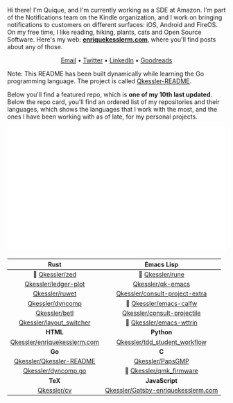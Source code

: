 Hi there! I'm Quique, and I'm currently working as a SDE at Amazon. I'm part of the Notifications team on the Kindle organization, and I work on bringing notifications to customers on different surfaces: iOS, Android and FireOS. On my free time, I like reading, hiking, plants, cats and Open Source Software. Here's my web: [**enriquekesslerm.com**](https://enriquekesslerm.com), where you'll find posts about any of those.

<div align="center">

[Email](mailto:enrique.kesslerm@gmail.com) • [Twitter](https://twitter.com/quique_kessler) • [LinkedIn](https://www.linkedin.com/in/enrique-kessler-martinez/) • [Goodreads](https://www.goodreads.com/user/show/130860665-quique)

</div>

Note: This README has been built dynamically while learning the Go programming language. The project is called [Qkessler-README](https://github.com/Qkessler/Qkessler-README).

Below you'll find a featured repo, which is **one of my 10th last updated**. Below the repo card, you'll find an ordered list of my repositories and their languages, which shows the languages that I work with the most, and the ones I have been working with as of late, for my personal projects.

<div align="center">
    <a href="https://github.com/Qkessler/enriquekesslerm.com">
        <img src="src/repo-card.svg" alt="Repo card which links to the Repo itself, in Github.">
    </a>
</div>

<div align='center'>

|  **Rust**  |  **Emacs Lisp**  |
| :--: | :--: |
| :small_orange_diamond: [Qkessler/zed](https://github.com/Qkessler/zed) | :small_orange_diamond:  [Qkessler/rune](https://github.com/Qkessler/rune)  |
|  [Qkessler/ledger-plot](https://github.com/Qkessler/ledger-plot) |   [Qkessler/qk-emacs](https://github.com/Qkessler/qk-emacs)  |
|  [Qkessler/ruwet](https://github.com/Qkessler/ruwet) |   [Qkessler/consult-project-extra](https://github.com/Qkessler/consult-project-extra)  |
|  [Qkessler/dyncomp](https://github.com/Qkessler/dyncomp) | :small_orange_diamond:  [Qkessler/emacs-calfw](https://github.com/Qkessler/emacs-calfw)  |
|  [Qkessler/betl](https://github.com/Qkessler/betl) |   [Qkessler/consult-projectile](https://github.com/Qkessler/consult-projectile)  |
|  [Qkessler/layout_switcher](https://github.com/Qkessler/layout_switcher) | :small_orange_diamond:  [Qkessler/emacs-wttrin](https://github.com/Qkessler/emacs-wttrin)  |
|  **HTML**  |  **Python**  |
|  [Qkessler/enriquekesslerm.com](https://github.com/Qkessler/enriquekesslerm.com) |   [Qkessler/tdd_student_workflow](https://github.com/Qkessler/tdd_student_workflow)  |
|  **Go**  |  **C**  |
|  [Qkessler/Qkessler-README](https://github.com/Qkessler/Qkessler-README) |   [Qkessler/PapsGMP](https://github.com/Qkessler/PapsGMP)  |
|  [Qkessler/dyncomp.go](https://github.com/Qkessler/dyncomp.go) | :small_orange_diamond:  [Qkessler/qmk_firmware](https://github.com/Qkessler/qmk_firmware)  |
|  **TeX**  |  **JavaScript**  |
|  [Qkessler/cv](https://github.com/Qkessler/cv) |   [Qkessler/Gatsby-enriquekesslerm.com](https://github.com/Qkessler/Gatsby-enriquekesslerm.com)  |
